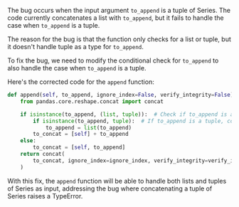 The bug occurs when the input argument `to_append` is a tuple of Series. The code currently concatenates a list with `to_append`, but it fails to handle the case when `to_append` is a tuple.

The reason for the bug is that the function only checks for a list or tuple, but it doesn't handle tuple as a type for `to_append`.

To fix the bug, we need to modify the conditional check for `to_append` to also handle the case when `to_append` is a tuple.

Here's the corrected code for the `append` function:

```python
def append(self, to_append, ignore_index=False, verify_integrity=False):
    from pandas.core.reshape.concat import concat

    if isinstance(to_append, (list, tuple)):  # Check if to_append is a list or tuple
        if isinstance(to_append, tuple):  # If to_append is a tuple, convert it to a list
            to_append = list(to_append)
        to_concat = [self] + to_append
    else:
        to_concat = [self, to_append]
    return concat(
        to_concat, ignore_index=ignore_index, verify_integrity=verify_integrity
    )
```

With this fix, the `append` function will be able to handle both lists and tuples of Series as input, addressing the bug where concatenating a tuple of Series raises a TypeError.